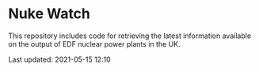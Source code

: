 # Nuke Watch

This repository includes code for retrieving the latest information available on the output of EDF nuclear power plants in the UK.

Last updated: 2021-05-15 12:10